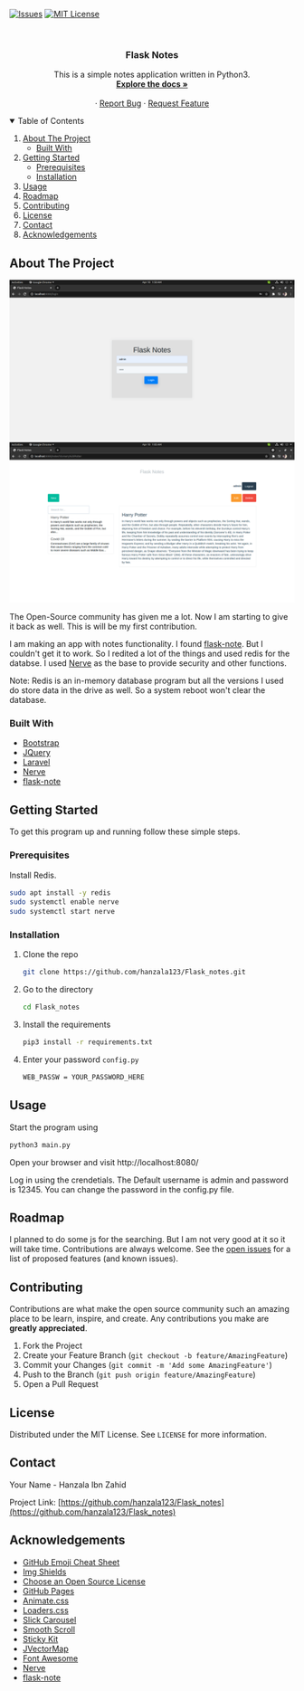 <!--
*** Thanks for checking out the Best-README-Template. If you have a suggestion
*** that would make this better, please fork the repo and create a pull request
*** or simply open an issue with the tag "enhancement".
*** Thanks again! Now go create something AMAZING! :D
-->



<!-- PROJECT SHIELDS -->
<!--
*** I'm using markdown "reference style" links for readability.
*** Reference links are enclosed in brackets [ ] instead of parentheses ( ).
*** See the bottom of this document for the declaration of the reference variables
*** for contributors-url, forks-url, etc. This is an optional, concise syntax you may use.
*** https://www.markdownguide.org/basic-syntax/#reference-style-links
-->

[![Issues][issues-shield]][issues-url]
[![MIT License][license-shield]][license-url]




<!-- PROJECT LOGO -->
<br />
<p align="center">

  <h3 align="center">Flask Notes</h3>

  <p align="center">
    This is a simple notes application written in Python3.
    <br />
    <a href="https://github.com/hanzala123/Flask_notes/blob/main/README.md"><strong>Explore the docs »</strong></a>
    <br />
    <br />
    ·
    <a href="https://github.com/hanzala123/Flask_notes/issues">Report Bug</a>
    ·
    <a href="https://github.com/hanzala123/Flask_notes/issues">Request Feature</a>
  </p>
</p>



<!-- TABLE OF CONTENTS -->
<details open="open">
  <summary>Table of Contents</summary>
  <ol>
    <li>
      <a href="#about-the-project">About The Project</a>
      <ul>
        <li><a href="#built-with">Built With</a></li>
      </ul>
    </li>
    <li>
      <a href="#getting-started">Getting Started</a>
      <ul>
        <li><a href="#prerequisites">Prerequisites</a></li>
        <li><a href="#installation">Installation</a></li>
      </ul>
    </li>
    <li><a href="#usage">Usage</a></li>
    <li><a href="#roadmap">Roadmap</a></li>
    <li><a href="#contributing">Contributing</a></li>
    <li><a href="#license">License</a></li>
    <li><a href="#contact">Contact</a></li>
    <li><a href="#acknowledgements">Acknowledgements</a></li>
  </ol>
</details>



<!-- ABOUT THE PROJECT -->
## About The Project

[![product-screenshot]](https://github.com/hanzala123/Flask_notes)
[![product-screenshot2]](https://github.com/hanzala123/Flask_notes)

The Open-Source community has given me a lot. Now I am starting to give it back as well. This is will be my first contribution.

I am making an app with notes functionality. I found [flask-note](https://github.com/tanrax/flask-note). But I couldn't get it to work. So I redited a lot of the things and used redis for the databse. I used [Nerve](https://github.com/PaytmLabs/nerve) as the base to provide security and other functions.

Note: Redis is an in-memory database program but all the versions I used do store data in the drive as well. So a system reboot won't clear the database.

### Built With

* [Bootstrap](https://getbootstrap.com)
* [JQuery](https://jquery.com)
* [Laravel](https://laravel.com)
* [Nerve](https://github.com/PaytmLabs/nerve)
* [flask-note](https://github.com/tanrax/flask-note)



<!-- GETTING STARTED -->
## Getting Started

To get this program up and running follow these simple steps.

### Prerequisites

Install Redis.
  ```sh
  sudo apt install -y redis
  sudo systemctl enable nerve
  sudo systemctl start nerve
  ```

### Installation

1. Clone the repo
   ```sh
   git clone https://github.com/hanzala123/Flask_notes.git
   ```
2. Go to the directory
   ```sh
   cd Flask_notes
   ```
3. Install the requirements
   ```sh
   pip3 install -r requirements.txt
   ```
4. Enter your password `config.py`
   ```sh
   WEB_PASSW = YOUR_PASSWORD_HERE
   ```



<!-- USAGE EXAMPLES -->
## Usage
Start the program using
   ```sh
   python3 main.py
   ```
Open your browser and visit http://localhost:8080/

Log in using the crendetials. The Default username is admin and password is 12345.
You can change the password in the config.py file.


<!-- ROADMAP -->
## Roadmap

I planned to do some js for the searching. But I am not very good at it so it will take time. Contributions are always welcome.
See the [open issues](https://github.com/hanzala123/Flask_notes/issues) for a list of proposed features (and known issues).



<!-- CONTRIBUTING -->
## Contributing

Contributions are what make the open source community such an amazing place to be learn, inspire, and create. Any contributions you make are **greatly appreciated**.

1. Fork the Project
2. Create your Feature Branch (`git checkout -b feature/AmazingFeature`)
3. Commit your Changes (`git commit -m 'Add some AmazingFeature'`)
4. Push to the Branch (`git push origin feature/AmazingFeature`)
5. Open a Pull Request



<!-- LICENSE -->
## License

Distributed under the MIT License. See `LICENSE` for more information.



<!-- CONTACT -->
## Contact

Your Name - Hanzala Ibn Zahid

Project Link: [https://github.com/hanzala123/Flask_notes](https://github.com/hanzala123/Flask_notes)



<!-- ACKNOWLEDGEMENTS -->
## Acknowledgements
* [GitHub Emoji Cheat Sheet](https://www.webpagefx.com/tools/emoji-cheat-sheet)
* [Img Shields](https://shields.io)
* [Choose an Open Source License](https://choosealicense.com)
* [GitHub Pages](https://pages.github.com)
* [Animate.css](https://daneden.github.io/animate.css)
* [Loaders.css](https://connoratherton.com/loaders)
* [Slick Carousel](https://kenwheeler.github.io/slick)
* [Smooth Scroll](https://github.com/cferdinandi/smooth-scroll)
* [Sticky Kit](http://leafo.net/sticky-kit)
* [JVectorMap](http://jvectormap.com)
* [Font Awesome](https://fontawesome.com)
* [Nerve](https://github.com/PaytmLabs/nerve)
* [flask-note](https://github.com/tanrax/flask-note)




<!-- MARKDOWN LINKS & IMAGES -->
<!-- https://www.markdownguide.org/basic-syntax/#reference-style-links -->
[contributors-shield]: https://img.shields.io/github/contributors/othneildrew/Best-README-Template.svg?style=for-the-badge
[contributors-url]: https://github.com/othneildrew/Best-README-Template/graphs/contributors
[forks-shield]: https://img.shields.io/github/forks/othneildrew/Best-README-Template.svg?style=for-the-badge
[forks-url]: https://github.com/othneildrew/Best-README-Template/network/members
[stars-shield]: https://img.shields.io/github/stars/othneildrew/Best-README-Template.svg?style=for-the-badge
[stars-url]: https://github.com/othneildrew/Best-README-Template/stargazers
[issues-shield]: https://img.shields.io/github/issues/othneildrew/Best-README-Template.svg?style=for-the-badge
[issues-url]: https://github.com/hanzala123/Flask_notes/issues
[license-shield]: https://img.shields.io/github/license/othneildrew/Best-README-Template.svg?style=for-the-badge
[license-url]: https://github.com/hanzala123/Flask_notes/blob/main/LICENSE
[linkedin-shield]: https://img.shields.io/badge/-LinkedIn-black.svg?style=for-the-badge&logo=linkedin&colorB=555
[linkedin-url]: https://linkedin.com/in/othneildrew
[product-screenshot]: images/Screenshot.png
[product-screenshot2]: images/Screenshot2.png
